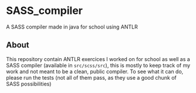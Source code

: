 # SASS_compiler
A SASS compiler made in java for school using ANTLR

## About

This repository contain ANTLR exercices I worked on for school as well as a SASS compiler (available in `src/scss/src`), this is mostly to keep track of my work and not meant to be a clean, public compiler. To see what it can do, please run the tests (not all of them pass, as they use a good chunk of SASS possibilities)
